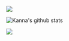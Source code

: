 
![](https://github-readme-stats.vercel.app/api/top-langs/?username={TsujiEisho})
	
![Kanna's github stats](https://github-readme-stats.vercel.app/api?username=TsujiEisho)

<img src="https://grass-graph.moshimo.works/images/TsujiEisho.png">
